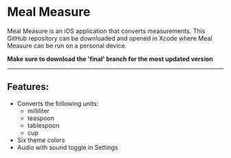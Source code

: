 # Meal Measure

Meal Measure is an iOS application that converts measurements. This GitHub repository can be downloaded and opened in Xcode where Meal Measure can be run on a personal device.

<b>Make sure to download the 'final' branch for the most updated version</b>

---
## Features:
- Converts the following units:
  - milliliter
  - teaspoon
  - tablespoon
  - cup
- Six theme colors
- Audio with sound toggle in Settings


